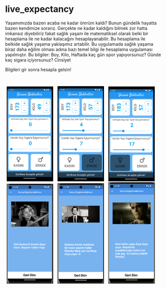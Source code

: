 # live_expectancy

Yaşamımızda bazen acaba ne kadar ömrüm kaldı? Bunun gündelik hayatta bazen kendimize sorarız.
Gerçekte ne kadar kaldığını bilmek zor hatta imkansız diyebiliriz fakat sağlık yaşam ile matematiksel olarak belki 
bir hesaplama ile ne kadar kalacağını hesaplayanabilir. Bu hesaplama ile belkide sağlık yaşama yaklaşımız artabilir.
Bu uygulamada sağlık yaşama biraz daha eğilim olması adına bazı temel bilgi ile hesaplama uygulaması yapılmıştır.
Bu bilgiler:
Boy,
Kilo,
Haftada kaç gün spor yapıyorsunuz?
Günde kaç sigara içiyorsunuz?
Cinsiyet

Bilgileri gir sonra hesapla gelsin!

<br>
<p float="left">
<img hspace="5" src="assets/readme-files/3.png" width="150" />
<img hspace="5" src="assets/readme-files/2.png" width="150" />
<img hspace="5" src="assets/readme-files/1.png" width="150" />
<img hspace="5" src="assets/readme-files/4.png" width="150" />
<img hspace="5" src="assets/readme-files/5.png" width="150" />
<img hspace="5" src="assets/readme-files/6.png" width="150" />

</p>
